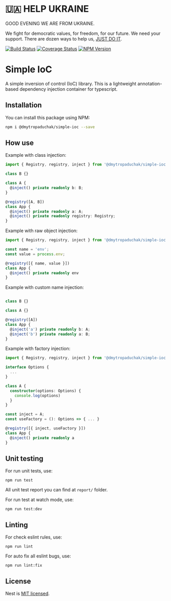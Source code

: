 # 🇺🇦 HELP UKRAINE

GOOD EVENING WE ARE FROM UKRAINE.

We fight for democratic values, for freedom, for our future. We need your support. 
There are dozen ways to help us, [JUST DO IT](https://github.com/pinchukdiana/help-ua#-%D1%87%D0%B0%D1%82-%D0%B1%D0%BE%D1%82%D0%B8--chat-bots).

[![Build Status](https://travis-ci.org/dmytropaduchak/simple-ioc.svg?branch=master)](https://travis-ci.org/dmytropaduchak/simple-ioc)
[![Coverage Status](https://coveralls.io/repos/github/dmytropaduchak/simple-ioc/badge.svg?branch=master)](https://coveralls.io/github/dmytropaduchak/simple-ioc?branch=master)
[![NPM Version](https://badge.fury.io/js/simple-ioc.svg)](http://badge.fury.io/js/simple-ioc?type=dev)

# Simple IoC

A simple inversion of control (IoC) library. This is a lightweight annotation-based dependency injection container for typescript.

## Installation 

You can install this package using NPM:

```sh
npm i @dmytropaduchak/simple-ioc --save
```

## How use

Example with class injection:

```typescript
import { Registry, registry, inject } from '@dmytropaduchak/simple-ioc';

class B {}

class A {
  @inject() private readonly b: B;
}

@registry([A, B])
class App {
  @inject() private readonly a: A;
  @inject() private readonly registry: Registry;
}
```

Example with raw object injection:

```typescript
import { Registry, registry, inject } from '@dmytropaduchak/simple-ioc';

const name = 'env';
const value = process.env;

@registry([{ name, value }])
class App {
  @inject() private readonly env
}
```

Example with custom name injection:

```typescript

class B {}

class A {}

@registry([A])
class App {
  @inject('a') private readonly b: A;
  @inject('b') private readonly a: B;
}
```

Example with factory injection:

```typescript
import { Registry, registry, inject } from '@dmytropaduchak/simple-ioc';

interface Options {
  ...
}

class A {
  constructor(options: Options) {
    console.log(options)
  }
}

const inject = A;
const useFactory = (): Options => { ... }

@registry([{ inject, useFactory }])
class App {
  @inject() private readonly a
}

```

## Unit testing

For run unit tests, use:

```
npm run test
```

All unit test report you can find at `report/` folder.

For run test at watch mode, use:

```
npm run test:dev
```


## Linting

For check eslint rules, use:

```
npm run lint
```

For auto fix all eslint bugs, use:

```
npm run lint:fix
```

## License

Nest is [MIT licensed](LICENSE).
